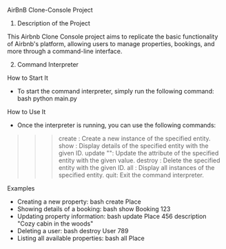 AirBnB Clone-Console Project

1. Description of the Project

This Airbnb Clone Console project aims to replicate the basic functionality of Airbnb's platform, allowing users to manage properties, bookings, and more through a command-line interface.

2. Command Interpreter

How to Start It

- To start the command interpreter, simply run the following command:
	bash
	python main.py

How to Use It

- Once the interpreter is running, you can use the following commands:

>>> create <entity>: Create a new instance of the specified entity.
>>> show <entity> <id>: Display details of the specified entity with the given ID.
>>> update <entity> <id> <attribute> "<value>": Update the attribute of the specified entity with the given value.
>>> destroy <entity> <id>: Delete the specified entity with the given ID.
>>> all <entity>: Display all instances of the specified entity.
>>> quit: Exit the command interpreter.

Examples
- Creating a new property:
	bash
	create Place
- Showing details of a booking:
	bash
	show Booking 123
- Updating property information:
	bash
	update Place 456 description "Cozy cabin in the woods"
- Deleting a user:
	bash
	destroy User 789
- Listing all available properties:
	bash
	all Place

